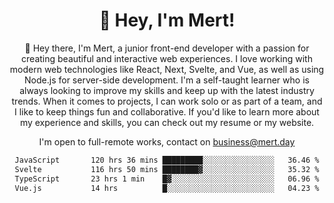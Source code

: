 <div align="center">
  <h1 align="center">👋 Hey, I'm Mert! </h1>
<p>
 🎉 Hey there, I'm Mert, a junior front-end developer with a passion for creating beautiful and interactive web experiences. I love working with modern web technologies like React, Next, Svelte, and Vue, as well as using Node.js for server-side development. I'm a self-taught learner who is always looking to improve my skills and keep up with the latest industry trends. When it comes to projects, I can work solo or as part of a team, and I like to keep things fun and collaborative. If you'd like to learn more about my experience and skills, you can check out my resume or my website.
</p>

  I'm open to full-remote works, contact on [business@mert.day](mailto:business@mert.day) 
  
<!--START_SECTION:waka-->

```txt
JavaScript       120 hrs 36 mins █████████░░░░░░░░░░░░░░░░   36.46 %
Svelte           116 hrs 50 mins ████████▓░░░░░░░░░░░░░░░░   35.32 %
TypeScript       23 hrs 1 min    █▓░░░░░░░░░░░░░░░░░░░░░░░   06.96 %
Vue.js           14 hrs          █░░░░░░░░░░░░░░░░░░░░░░░░   04.23 %
```

<!--END_SECTION:waka-->
